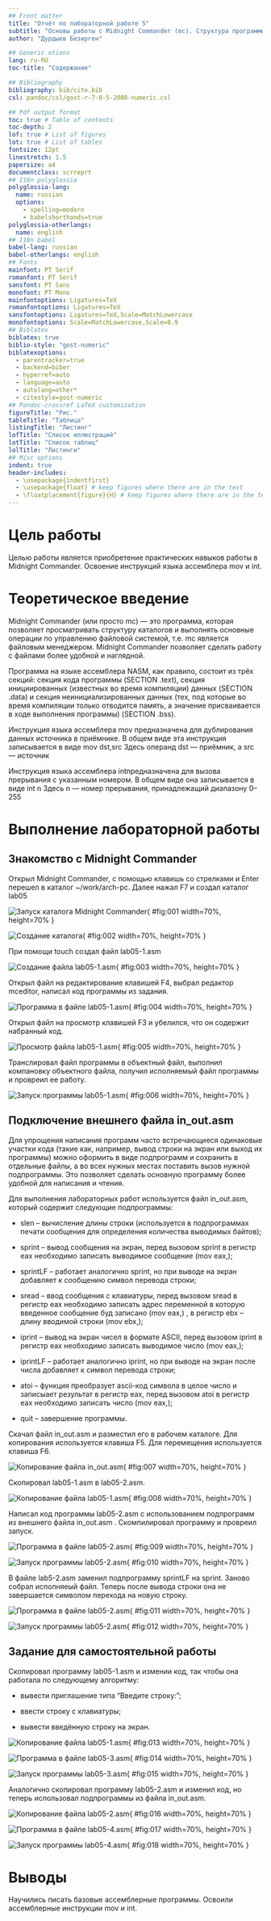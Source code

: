 ```yaml
---
## Front matter
title: "Отчёт по лабораторной работе 5"
subtitle: "Основы работы с Midnight Commander (mc). Структура программы на языке ассемблера NASM"
author: "Дурдыев Безирген"

## Generic otions
lang: ru-RU
toc-title: "Содержание"

## Bibliography
bibliography: bib/cite.bib
csl: pandoc/csl/gost-r-7-0-5-2008-numeric.csl

## Pdf output format
toc: true # Table of contents
toc-depth: 2
lof: true # List of figures
lot: true # List of tables
fontsize: 12pt
linestretch: 1.5
papersize: a4
documentclass: scrreprt
## I18n polyglossia
polyglossia-lang:
  name: russian
  options:
	- spelling=modern
	- babelshorthands=true
polyglossia-otherlangs:
  name: english
## I18n babel
babel-lang: russian
babel-otherlangs: english
## Fonts
mainfont: PT Serif
romanfont: PT Serif
sansfont: PT Sans
monofont: PT Mono
mainfontoptions: Ligatures=TeX
romanfontoptions: Ligatures=TeX
sansfontoptions: Ligatures=TeX,Scale=MatchLowercase
monofontoptions: Scale=MatchLowercase,Scale=0.9
## Biblatex
biblatex: true
biblio-style: "gost-numeric"
biblatexoptions:
  - parentracker=true
  - backend=biber
  - hyperref=auto
  - language=auto
  - autolang=other*
  - citestyle=gost-numeric
## Pandoc-crossref LaTeX customization
figureTitle: "Рис."
tableTitle: "Таблица"
listingTitle: "Листинг"
lofTitle: "Список иллюстраций"
lotTitle: "Список таблиц"
lolTitle: "Листинги"
## Misc options
indent: true
header-includes:
  - \usepackage{indentfirst}
  - \usepackage{float} # keep figures where there are in the text
  - \floatplacement{figure}{H} # keep figures where there are in the text
---
```


# Цель работы

Целью работы является приобретение практических навыков работы в Midnight Commander. 
Освоение инструкций языка ассемблера mov и int.

# Теоретическое введение

Midnight Commander (или просто mc) — это программа, которая позволяет просматривать
структуру каталогов и выполнять основные операции по управлению файловой системой,
т.е. mc является файловым менеджером. Midnight Commander позволяет сделать работу с
файлами более удобной и наглядной.

Программа на языке ассемблера NASM, как правило, состоит из трёх секций: секция кода
программы (SECTION .text), секция инициированных (известных во время компиляции)
данных (SECTION .data) и секция неинициализированных данных (тех, под которые во
время компиляции только отводится память, а значение присваивается в ходе выполнения
программы) (SECTION .bss).

Инструкция языка ассемблера mov предназначена для дублирования данных источника в
приёмнике. В общем виде эта инструкция записывается в виде mov dst,src
Здесь операнд dst — приёмник, а src — источник

Инструкция языка ассемблера intпредназначена для вызова прерывания с указанным
номером. В общем виде она записывается в виде int n
Здесь n — номер прерывания, принадлежащий диапазону 0–255

# Выполнение лабораторной работы

## Знакомство с Midnight Commander

Открыл Midnight Commander, с помощью клавишь со стрелками и Enter перешел в каталог ~/work/arch-pc.
Далее нажал F7 и создал каталог lab05

![Запуск каталога Midnight Commander](image/01.png){ #fig:001 width=70%, height=70% }

![Создание каталога](image/02.png){ #fig:002 width=70%, height=70% }

При помощи touch создал файл lab05-1.asm

![Создание файла lab05-1.asm](image/03.png){ #fig:003 width=70%, height=70% }

Открыл файл на редактирование клавишей F4, выбрал редактор mceditor, написал код программы из задания.

![Программа в файле lab05-1.asm](image/04.png){ #fig:004 width=70%, height=70% }

Открыл файл на просмотр клавишей F3 и убелился, что он содержит набранный код.

![Просмотр файла lab05-1.asm](image/05.png){ #fig:005 width=70%, height=70% }

Транслировал файл программы в объектный файл, выполнил компановку объектного файла, получил исполняемый файл программы и провреил ее работу.

![Запуск программы lab05-1.asm](image/06.png){ #fig:006 width=70%, height=70% }

## Подключение внешнего файла in_out.asm

Для упрощения написания программ часто встречающиеся одинаковые участки кода
(такие как, например, вывод строки на экран или выход их программы) можно оформить
в виде подпрограмм и сохранить в отдельные файлы, а во всех нужных местах поставить
вызов нужной подпрограммы. Это позволяет сделать основную программу более удобной
для написания и чтения.

Для выполнения лабораторных работ используется файл in_out.asm, который содержит
следующие подпрограммы:

* slen – вычисление длины строки (используется в подпрограммах печати сообщения для определения количества выводимых байтов);

* sprint – вывод сообщения на экран, перед вызовом sprint в регистр eax необходимо записать выводимое сообщение (mov eax,<message>);

* sprintLF – работает аналогично sprint, но при выводе на экран добавляет к сообщению символ перевода строки;

* sread – ввод сообщения с клавиатуры, перед вызовом sread в регистр eax необходимо записать адрес переменной в которую введенное сообщение буд записано (mov eax,<buffer>) , в регистр ebx – длину вводимой строки (mov ebx,<N>);

* iprint – вывод на экран чисел в формате ASCII, перед вызовом iprint в регистр eax необходимо записать выводимое число (mov eax,<int>);

* iprintLF – работает аналогично iprint, но при выводе на экран после числа добавляет к символ перевода строки;

* atoi – функция преобразует ascii-код символа в целое число и записыает результат в регистр eax, перед вызовом atoi в регистр eax необходимо записать число (mov eax,<int>);

* quit – завершение программы.

Скачал файл in_out.asm и разместил его в рабочем каталоге. Для копирования используется клавиша F5.
Для перемещения используется клавиша F6.

![Копирование файла in_out.asm](image/07.png){ #fig:007 width=70%, height=70% }

Скопировал lab05-1.asm в lab05-2.asm.

![Копирование файла lab05-1.asm](image/08.png){ #fig:008 width=70%, height=70% }

Написал код программы lab05-2.asm с использованием подпрограмм из
внешнего файла in_out.asm . Скомпилировал программу и провреил запуск.

![Программа в файле lab05-2.asm](image/09.png){ #fig:009 width=70%, height=70% }

![Запуск программы lab05-2.asm](image/10.png){ #fig:010 width=70%, height=70% }

В файле lab5-2.asm заменил подпрограмму sprintLF на sprint. 
Заново собрал исполняеый файл. 
Теперь после вывода строки она не завершается символом перехода на новую строку.

![Программа в файле lab05-2.asm](image/11.png){ #fig:011 width=70%, height=70% }

![Запуск программы lab05-2.asm](image/12.png){ #fig:012 width=70%, height=70% }

##  Задание для самостоятельной работы

Скопировал программу lab05-1.asm и измении код, так чтобы она работала по следующему алгоритму:

* вывести приглашение типа “Введите строку:”;

* ввести строку с клавиатуры;

* вывести введённую строку на экран.

![Копирование файла lab05-1.asm](image/13.png){ #fig:013 width=70%, height=70% }

![Программа в файле lab05-3.asm](image/14.png){ #fig:014 width=70%, height=70% }

![Запуск программы lab05-3.asm](image/15.png){ #fig:015 width=70%, height=70% }

Аналогично скопировал программу lab05-2.asm и изменил код, но теперь использовал подпрограммы из файла in_out.asm.

![Копирование файла lab05-2.asm](image/16.png){ #fig:016 width=70%, height=70% }

![Программа в файле lab05-4.asm](image/17.png){ #fig:017 width=70%, height=70% }

![Запуск программы lab05-4.asm](image/18.png){ #fig:018 width=70%, height=70% }

# Выводы

Научились писать базовые ассемблерные программы. Освоили ассемблерные инструкции mov и int.